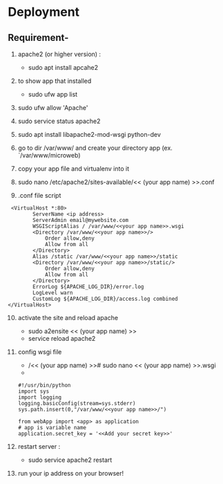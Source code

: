 # Deployment


## Requirement- 
1. apache2 (or higher version) : 
   - sudo apt install apcahe2
   
2. to show app that installed
   - sudo ufw app list
3. sudo ufw allow 'Apache'
4. sudo service status apache2

5. sudo apt install libapache2-mod-wsgi python-dev
6. go to dir /var/www/ and create your directory app (ex. `/var/www/microweb)
7. copy your app file and virtualenv into it
8. sudo nano /etc/apache2/sites-available/<< (your app name) >>.conf
9. .conf file script
```
 <VirtualHost *:80>
		ServerName <ip address>
		ServerAdmin email@mywebsite.com
		WSGIScriptAlias / /var/www/<<your app name>>.wsgi
		<Directory /var/www/<<your app name>>/>
			Order allow,deny
			Allow from all
		</Directory>
		Alias /static /var/www/<<your app name>>/static
		<Directory /var/www/<<your app name>>/static/>
			Order allow,deny
			Allow from all
		</Directory>
		ErrorLog ${APACHE_LOG_DIR}/error.log
		LogLevel warn
		CustomLog ${APACHE_LOG_DIR}/access.log combined
</VirtualHost>
```
10. activate the site and reload apache
	 - sudo a2ensite << (your app name) >>
	 - service reload apache2

11. config wsgi file
	- /<< (your app name) >># sudo nano << (your app name) >>.wsgi
	- 
	```
	#!/usr/bin/python
	import sys
	import logging
	logging.basicConfig(stream=sys.stderr)
	sys.path.insert(0,"/var/www/<<your app name>>/")
	
	from webApp import <app> as application
	# app is variable name
	application.secret_key = '<<Add your secret key>>'
	  ```
	
12. restart server :
	- sudo service apache2 restart
	
13. run your ip address on your browser!
